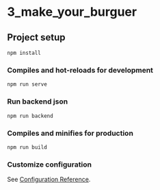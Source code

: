 # 3_make_your_burguer

## Project setup
```
npm install
```

### Compiles and hot-reloads for development
```
npm run serve
```

### Run backend json
```
npm run backend
```

### Compiles and minifies for production
```
npm run build
```

### Customize configuration
See [Configuration Reference](https://cli.vuejs.org/config/).
